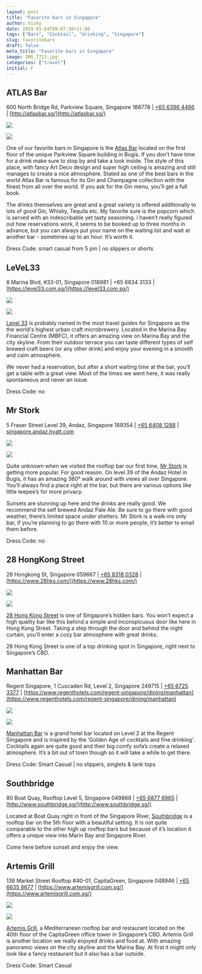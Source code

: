```yaml
---
layout: post
title: "Favorite bars in Singapore"
author: Vicky
date: 2019-01-04T09:07:30+11:00
tags: ["Bars", "Cocktail", "drinking", "Singapore"]
slug: favoritebars
draft: false
meta_title: "Favorite bars in Singapore"
image: IMG_7723.jpg
categories: ["travel"]
initial: F
---
```


## ATLAS Bar

600 North Bridge Rd, Parkview Square, Singapore 188778 | [<span style="text-decoration: underline;">+65 6396 4466</span>](https://www.google.com/search?q=atlas+bar&spell=1&sa=X&ved=0ahUKEwjOkPHsn8zfAhWKWrwKHRKhCUsQBQgrKAA&cshid=1546334423390000&biw=1442&bih=901# "Call via Hangouts") | [http://atlasbar.sg/](http://atlasbar.sg/)

![](./IMG_5554.jpg)

![](./IMG_20180505_233222_HDR.jpg)

One of our favorite bars in Singapore is the [Atlas Bar](http://atlasbar.sg/) located on the first floor of the unique Parkview Square building in Bugis. If you don’t have time for a drink make sure to stop by and take a look inside. The style of this place, with fancy Art Deco design and super high ceiling is amazing and still manages to create a nice atmosphere. Stated as one of the best bars in the world Atlas Bar is famous for its Gin and Champagne collection with the finest from all over the world. If you ask for the Gin menu, you’ll get a full book.

The drinks themselves are great and a great variety is offered additionally to lots of good Gin, Whisky, Tequila etc. My favorite sure is the popcorn which is served with an indescribable yet tasty seasoning. I haven’t really figured out how reservations work, it seems to be booked up to three months in advance, but you can always put your name on the waiting list and wait at another bar - sometimes up to an hour. It’s worth it.

Dress Code: smart casual from 5 pm | no slippers or shorts

## LeVeL33

8 Marina Blvd, #33-01, Singapore 018981 | +65 6834 3133 | [https://level33.com.sg/](https://level33.com.sg/)

![](./IMG_20180425_213754_HHT.jpg)

![](./IMG_7651.jpg)

[Level 33](https://level33.com.sg/) is probably named in the most travel guides for Singapore as the the world's highest urban craft microbrewery. Located in the Marina Bay Financial Centre (MBFC), it offers an amazing view on Marina Bay and the city skyline. From their outdoor terrace you can taste different types of self brewed craft beers (or any other drink) and enjoy your evening in a smooth and calm atmosphere.

We never had a reservation, but after a short waiting time at the bar, you’ll get a table with a great view. Most of the times we went here, it was really spontaneous and never an issue.

Dress Code: no

## Mr Stork

5 Fraser Street Level 39, Andaz, Singapore 189354 | [<span style="text-decoration: underline;">+65 6408 1288</span>](https://www.google.com/search?q=mr+stork&oq=mr+stork&aqs=chrome.0.69i59j69i60l3j69i57j69i60.1275j0j4&sourceid=chrome&ie=UTF-8# "Call via Hangouts") | [<span style="text-decoration: underline;">singapore.andaz.hyatt.com</span>](http://singapore.andaz.hyatt.com/)

![](./IMG_7617.jpg)

![](./IMG_7723.jpg)

Quite unknown when we visited the rooftop bar our first time, [Mr Stork](https://www.hyatt.com/en-US/hotel/singapore/andaz-singapore/sinaz/dining) is getting more popular. For good reason. On level 39 of the Andaz Hotel in Bugis, it has an amazing 360° walk around with views all over Singapore. You’ll always find a place right at the bar, but there are various options like little teepee’s for more privacy.

Sunsets are stunning up here and the drinks are really good. We recommend the self brewed Andaz Pale Ale. Be sure to go there with good weather, there’s limited space under shelters. Mr Stork is a walk-ins only bar, if you’re planning to go there with 10 or more people, it’s better to email them before.

Dress Code: no

## 28 HongKong Street

28 Hongkong St, Singapore 059667 | [<span style="text-decoration: underline;">+65 8318 0328</span>](https://www.google.com/search?ei=pTgrXPqyOIr_8gWpgJ_oBQ&q=28+hks&oq=28+hks&gs_l=psy-ab.3..0i71l8.6315.6429..6669...0.0..0.0.0.......0....1..gws-wiz.pd429cGrYLU# "Call via Hangouts") | [https://www.28hks.com/](https://www.28hks.com/)

![](./IMG_20180420_230011_HHT.jpg)

![](./IMG_20180421_021725_403.jpg)

[28 Hong Kong Street](https://www.28hks.com/) is one of Singapore’s hidden bars. You won’t expect a high quality bar like this behind a simple and inconspicuous door like here in Hong Kong Street. Taking a step through the door and behind the night curtain, you’ll enter a cozy bar atmosphere with great drinks.

28 Hong Kong Street is one of a top drinking spot in Singapore, right next to Singapore’s CBD.

## Manhattan Bar

Regent Singapore, 1 Cuscaden Rd, Level 2, Singapore 249715 | [<span style="text-decoration: underline;">+65 6725 3377</span>](https://www.google.com/search?q=manhattan+bar+singapore&oq=manhattan+bar&aqs=chrome.0.69i59j0j69i57j69i60l2j0.1811j0j4&sourceid=chrome&ie=UTF-8# "Call via Hangouts") | [https://www.regenthotels.com/regent-singapore/dining/manhattan](https://www.regenthotels.com/regent-singapore/dining/manhattan)

![](./IMG_7695.jpg)

![](./IMG_7702.jpg)

[Manhattan Bar](https://www.regenthotels.com/regent-singapore/dining/manhattan) is a grand hotel bar located on Level 2 at the Regent Singapore and is inspired by the ‘Golden Age of cocktails and fine drinking’. Cocktails again are quite good and their big comfy sofa’s create a relaxed atmosphere. It’s a bit out of town though so it will take a while to get there.

Dress Code: Smart Casual | no slippers, singlets & tank tops

## Southbridge

80 Boat Quay, Rooftop Level 5, Singapore 049868 | [<span style="text-decoration: underline;">+65 6877 6965</span>](https://www.google.com/search?ei=1zwrXKKfIYSF8gWPzb_wCg&q=southbridge+singapore+bar&oq=southbridge+&gs_l=psy-ab.1.0.35i39j0i67j0i20i263j0l7.559827.565460..567645...1.0..0.344.3407.2-11j2......0....1..gws-wiz.......0i71j0i131j0i10.d5OAECptgU0# "Call via Hangouts") | [http://www.southbridge.sg/](http://www.southbridge.sg/)﻿

Located at Boat Quay right in front of the Singapore River, [Southbridge](http://www.southbridge.sg/) is a rooftop bar on the 5th floor with a beautiful setting. It is not quite comparable to the other high up rooftop bars but because of it’s location it offers a unique view into Marin Bay and Singapore River.

Come here before sunset and enjoy the view.

## Artemis Grill

138 Market Street Rooftop #40-01, CapitaGreen, Singapore 048946 | [<span style="text-decoration: underline;">+65 6635 8677</span>](https://www.google.com/search?q=artemis+singapore&oq=artemis+si&aqs=chrome.0.0j69i57j0l4.2421j0j4&sourceid=chrome&ie=UTF-8# "Call via Hangouts") | [https://www.artemisgrill.com.sg/](https://www.artemisgrill.com.sg/)

![](./IMG-20180926-WA002028129.jpg)

![](./IMG_20180926_194930_HDR.jpg)

[Artemis Grill](https://www.artemisgrill.com.sg/), a Mediterranean rooftop bar and restaurant located on the 40th floor of the CapitaGreen office tower in Singapore’s CBD. Artemis Grill is another location we really enjoyed drinks and food at. With amazing panoramic views on the city skyline and the Marina Bay. At first it might only look like a fancy restaurant but it also has a bar outside.

Dress Code: Smart Casual